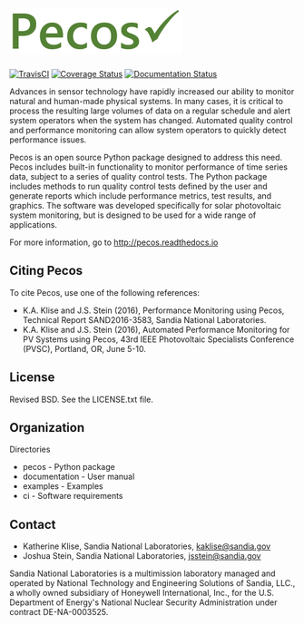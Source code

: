 ![Pecos](documentation/figures/logo.png)
=======================================

[![TravisCI](https://travis-ci.org/sandialabs/pecos.svg?branch=master)](https://travis-ci.org/sandialabs/pecos)
[![Coverage Status](https://coveralls.io/repos/github/sandialabs/pecos/badge.svg?branch=master)](https://coveralls.io/github/sandialabs/pecos?branch=master)
[![Documentation Status](https://readthedocs.org/projects/pecos/badge/?version=latest)](http://pecos.readthedocs.org/en/latest/)

Advances in sensor technology have rapidly increased our ability to monitor 
natural and human-made physical systems. In many cases, it is critical to 
process the resulting large volumes of data on a regular schedule and alert 
system operators when the system has changed. Automated quality control and 
performance monitoring can allow system operators to quickly detect performance 
issues.  

Pecos is an open source Python package designed to address this need. Pecos 
includes built-in functionality to monitor performance of time series data, 
subject to a series of quality control tests. The Python package includes 
methods to run quality control tests defined by the user and generate reports 
which include performance metrics, test results, and graphics. The software was 
developed specifically for solar photovoltaic system monitoring, but is 
designed to be used for a wide range of applications. 

For more information, go to http://pecos.readthedocs.io

Citing Pecos
--------------
To cite Pecos, use one of the following references:

* K.A. Klise and J.S. Stein (2016), Performance Monitoring using Pecos, Technical Report SAND2016-3583, Sandia National Laboratories. 
* K.A. Klise and J.S. Stein (2016), Automated Performance Monitoring for PV Systems using Pecos, 43rd IEEE Photovoltaic Specialists Conference (PVSC), Portland, OR, June 5-10. 

License
------------

Revised BSD.  See the LICENSE.txt file.

Organization
------------

Directories
  * pecos - Python package
  * documentation - User manual
  * examples - Examples
  * ci - Software requirements

Contact
-------
   * Katherine Klise, Sandia National Laboratories, kaklise@sandia.gov
   * Joshua Stein, Sandia National Laboratories, jsstein@sandia.gov

Sandia National Laboratories is a multimission laboratory managed and operated 
by National Technology and Engineering Solutions of Sandia, LLC., a wholly 
owned subsidiary of Honeywell International, Inc., for the U.S. Department of 
Energy's National Nuclear Security Administration under contract DE-NA-0003525.
